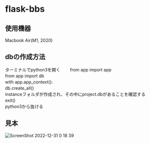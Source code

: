 # flask-bbs
## 使用機器

Macbook Air(M1, 2020)

## dbの作成方法
ターミナルでpython3を開く　　
from app import app　
<br>
from app import db　　
<br>
with app.app_context():　　
<br>
    db.create_all()　　
<br>
instanceフォルダが作成され、その中にproject.dbがあることを確認する　　
<br>
exit()　
<br>
python3から抜ける　　

## 見本
![ScreenShot 2022-12-31 0 18 39](https://user-images.githubusercontent.com/86920995/210085814-7cf3304b-7d0b-43d9-8250-46369d564254.JPG)
